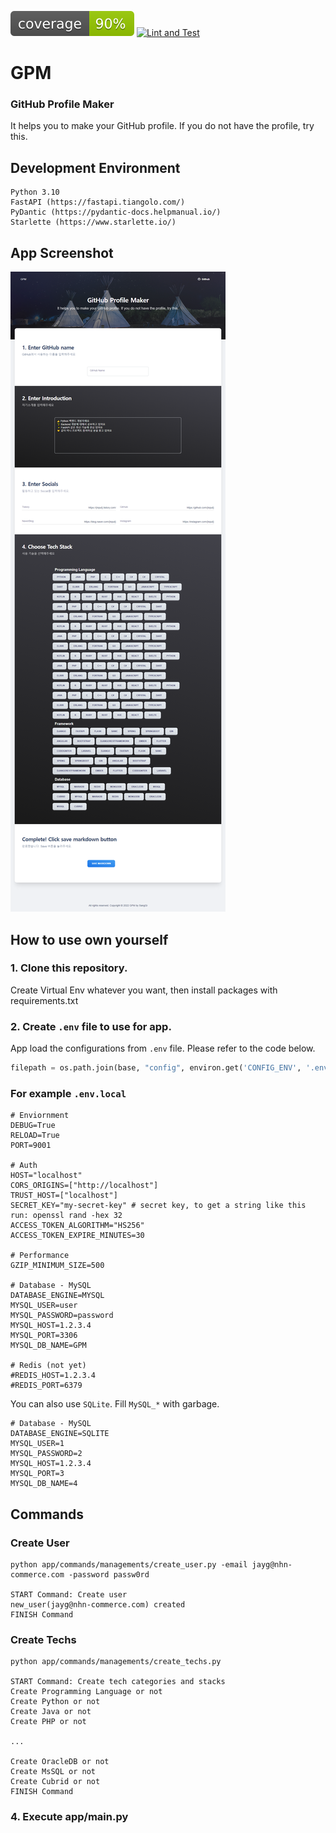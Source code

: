 ![Coverage](coverage.svg)
[![Lint and Test](https://github.com/sanggi-wjg/gpm/actions/workflows/Lint_and_Test.yml/badge.svg)](https://github.com/sanggi-wjg/gpm/actions/workflows/Lint_and_Test.yml)

# GPM
### GitHub Profile Maker
It helps you to make your GitHub profile. If you do not have the profile, try this.

## Development Environment
```
Python 3.10
FastAPI (https://fastapi.tiangolo.com/)
PyDantic (https://pydantic-docs.helpmanual.io/)
Starlette (https://www.starlette.io/)
```

## App Screenshot
![](media/intro.png)

## How to use own yourself
### 1. Clone this repository.
Create Virtual Env whatever you want, then install packages with requirements.txt

### 2. Create `.env` file to use for app.
App load the configurations from `.env` file. Please refer to the code below.

```python
filepath = os.path.join(base, "config", environ.get('CONFIG_ENV', '.env.local'))
```

### For example `.env.local`
```dotenv
# Enviornment
DEBUG=True
RELOAD=True
PORT=9001

# Auth
HOST="localhost"
CORS_ORIGINS=["http://localhost"]
TRUST_HOST=["localhost"]
SECRET_KEY="my-secret-key" # secret key, to get a string like this run: openssl rand -hex 32
ACCESS_TOKEN_ALGORITHM="HS256"
ACCESS_TOKEN_EXPIRE_MINUTES=30

# Performance
GZIP_MINIMUM_SIZE=500

# Database - MySQL
DATABASE_ENGINE=MYSQL
MYSQL_USER=user
MYSQL_PASSWORD=password
MYSQL_HOST=1.2.3.4
MYSQL_PORT=3306
MYSQL_DB_NAME=GPM

# Redis (not yet)
#REDIS_HOST=1.2.3.4
#REDIS_PORT=6379
```

You can also use `SQLite`. Fill `MySQL_*` with garbage.
```dotenv
# Database - MySQL
DATABASE_ENGINE=SQLITE
MYSQL_USER=1
MYSQL_PASSWORD=2
MYSQL_HOST=1.2.3.4
MYSQL_PORT=3
MYSQL_DB_NAME=4
```

## Commands
### Create User
```shell
python app/commands/managements/create_user.py -email jayg@nhn-commerce.com -password passw0rd

START Command: Create user
new_user(jayg@nhn-commerce.com) created
FINISH Command
```

### Create Techs
```shell
python app/commands/managements/create_techs.py

START Command: Create tech categories and stacks
Create Programming Language or not
Create Python or not
Create Java or not
Create PHP or not

...

Create OracleDB or not
Create MsSQL or not
Create Cubrid or not
FINISH Command
```

### 4. Execute app/main.py
